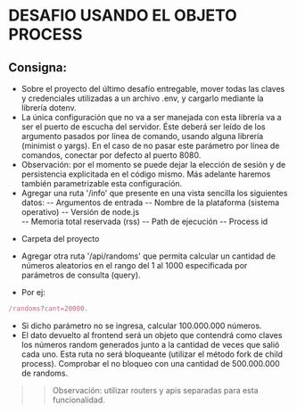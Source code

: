 # DESAFIO USANDO EL OBJETO PROCESS

## Consigna:

* Sobre el proyecto del último desafío entregable, mover todas las claves y credenciales utilizadas a un archivo .env, y cargarlo mediante la librería dotenv.
* La única configuración que no va a ser manejada con esta librería va a ser el puerto de escucha del servidor. Éste deberá ser leído de los argumento pasados por línea de comando, usando alguna librería (minimist o yargs). En el caso de no pasar este parámetro por línea de comandos, conectar por defecto al puerto 8080.
* Observación: por el momento se puede dejar la elección de sesión y de persistencia explicitada en el código mismo. Más adelante haremos también parametrizable esta configuración.
* Agregar una ruta '/info' que presente en una vista sencilla los siguientes datos:
-- Argumentos de entrada
-- Nombre de la plataforma (sistema operativo)
-- Versión de node.js    
-- Memoria total reservada (rss)
-- Path de ejecución
-- Process id
- Carpeta del proyecto
* Agregar otra ruta '/api/randoms' que permita calcular un cantidad de números aleatorios en el rango del 1 al 1000 especificada por parámetros de consulta (query).
- Por ej: 
```javascript
/randoms?cant=20000.
```
* Si dicho parámetro no se ingresa, calcular 100.000.000 números.
* El dato devuelto al frontend será un objeto que contendrá como claves los números random generados junto a la cantidad de veces que salió cada uno. Esta ruta no será bloqueante (utilizar el método fork de child process). Comprobar el no bloqueo con una cantidad de 500.000.000 de randoms.

>>Observación: utilizar routers y apis separadas para esta funcionalidad.